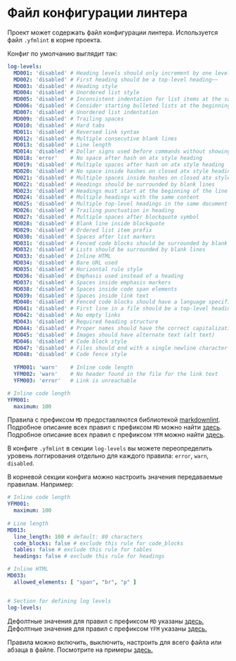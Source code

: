 # Файл конфигурации линтера

Проект может содержать файл конфигурации линтера. Используется файл `.yfmlint` в корне проекта.

Конфиг по умолчанию выглядит так:

```yaml
log-levels:
  MD001: 'disabled' # Heading levels should only increment by one level at a time
  MD002: 'disabled' # First heading should be a top-level heading~~
  MD003: 'disabled' # Heading style
  MD004: 'disabled' # Unordered list style
  MD005: 'disabled' # Inconsistent indentation for list items at the same level
  MD006: 'disabled' # Consider starting bulleted lists at the beginning of the line~~
  MD007: 'disabled' # Unordered list indentation
  MD009: 'disabled' # Trailing spaces
  MD010: 'disabled' # Hard tabs
  MD011: 'disabled' # Reversed link syntax
  MD012: 'disabled' # Multiple consecutive blank lines
  MD013: 'disabled' # Line length
  MD014: 'disabled' # Dollar signs used before commands without showing output
  MD018: 'error'    # No space after hash on atx style heading
  MD019: 'disabled' # Multiple spaces after hash on atx style heading
  MD020: 'disabled' # No space inside hashes on closed atx style heading
  MD021: 'disabled' # Multiple spaces inside hashes on closed atx style heading
  MD022: 'disabled' # Headings should be surrounded by blank lines
  MD023: 'disabled' # Headings must start at the beginning of the line
  MD024: 'disabled' # Multiple headings with the same content
  MD025: 'disabled' # Multiple top-level headings in the same document
  MD026: 'disabled' # Trailing punctuation in heading
  MD027: 'disabled' # Multiple spaces after blockquote symbol
  MD028: 'disabled' # Blank line inside blockquote
  MD029: 'disabled' # Ordered list item prefix
  MD030: 'disabled' # Spaces after list markers
  MD031: 'disabled' # Fenced code blocks should be surrounded by blank lines
  MD032: 'disabled' # Lists should be surrounded by blank lines
  MD033: 'disabled' # Inline HTML
  MD034: 'disabled' # Bare URL used
  MD035: 'disabled' # Horizontal rule style
  MD036: 'disabled' # Emphasis used instead of a heading
  MD037: 'disabled' # Spaces inside emphasis markers
  MD038: 'disabled' # Spaces inside code span elements
  MD039: 'disabled' # Spaces inside link text
  MD040: 'disabled' # Fenced code blocks should have a language specified
  MD041: 'disabled' # First line in a file should be a top-level heading
  MD042: 'disabled' # No empty links
  MD043: 'disabled' # Required heading structure
  MD044: 'disabled' # Proper names should have the correct capitalization
  MD045: 'disabled' # Images should have alternate text (alt text)
  MD046: 'disabled' # Code block style
  MD047: 'disabled' # Files should end with a single newline character
  MD048: 'disabled' # Code fence style
  
  YFM001: 'warn'    # Inline code length
  YFM002: 'warn'    # No header found in the file for the link text
  YFM003: 'error'   # Link is unreachable

# Inline code length
YFM001:
  maximum: 100
```

Правила с префиксом `MD` предоставляются библиотекой [markdownlint](https://github.com/DavidAnson/markdownlint).
Подробное описание всех правил с префиксом `MD` можно найти [здесь](https://github.com/DavidAnson/markdownlint/blob/main/doc/Rules.md).
Подробное описание всех правил с префиксом `YFM` можно найти [здесь](https://github.com/yandex-cloud/yfm-transform/blob/master/lib/yfmlint/README.md).

В конфиге `.yfmlint` в секции `log-levels` вы можете переопределить уровень логгирования отдельно для каждого правила: `error`, `warn`, `disabled`.

В корневой секции конфига можно настроить значения передаваемые правилам. Например:

```yaml
# Inline code length
YFM001:
  maximum: 100
  
# Line length
MD013:
  line_length: 100 # default: 80 characters
  code_blocks: false # exclude this rule for code_blocks
  tables: false # exclude this rule for tables
  headings: false # exclude this rule for headings

# Inline HTML
MD033:
  allowed_elements: [ "span", "br", "p" ]


# Section for defining log levels
log-levels:
```

Дефолтные значения для правил с префиксом `MD` указаны [здесь.](https://github.com/DavidAnson/markdownlint/blob/main/schema/.markdownlint.yaml)
Дефолтные значения для правил с префиксом `YFM` указаны [здесь.](https://github.com/yandex-cloud/yfm-transform/blob/master/lib/yfmlint/yfmlint.js)

Правила можно включить, выключить, настроить для всего файла или абзаца в файле.
Посмотрите на примеры [здесь.](https://github.com/DavidAnson/markdownlint/blob/a852407c887ec60949aa5365ed964bab833f962f/README.md#configuration) 
